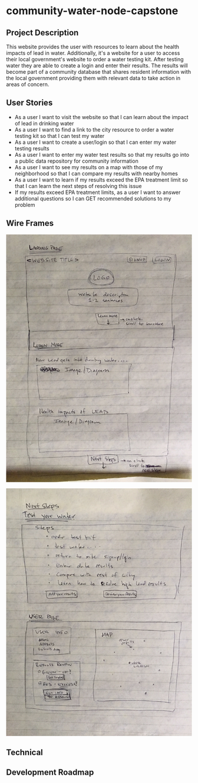 # community-water-node-capstone

## Project Description
This website provides the user with resources to learn about the health impacts of lead in water.  Additionally, it's a website for a user to access their local government's website to order a water testing kit.  After testing water they are able to create a login and enter their results.  The results will become part of a community database that shares resident information with the local government providing them with relevant data to take action in areas of concern.

## User Stories
* As a user I want to visit the website so that I can learn about the impact of lead in drinking water
* As a user I want to find a link to the city resource to order a water testing kit so that I can test my water
* As a user I want to create a user/login so that I can enter my water testing results
* As a user I want to enter my water test results so that my results go into a public data repository for community information
* As a user I want to see my results on a map with those of my neighborhood so that I can compare my results with nearby homes
* As a user I want to learn if my results exceed the EPA treatment limit so that I can learn the next steps of resolving this issue
* If my results exceed EPA treatment limits, as a user I want to answer additional questions so I can GET recommended solutions to my problem

## Wire Frames

![Landing Page & Learn More](sketches/node-landing-learnmore.JPG)

![Next Steps & User Page](sketches/node-nextsteps-userpage.JPG)

## Technical



## Development Roadmap
